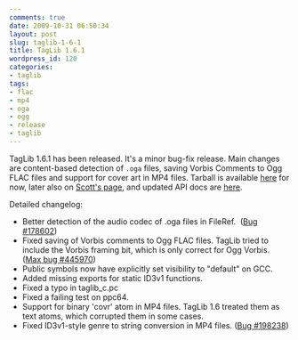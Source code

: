 ```yaml
---
comments: true
date: 2009-10-31 06:50:34
layout: post
slug: taglib-1-6-1
title: TagLib 1.6.1
wordpress_id: 120
categories:
- taglib
tags:
- flac
- mp4
- oga
- ogg
- release
- taglib
---
```


TagLib 1.6.1 has been released. It's a minor bug-fix release. Main changes are content-based detection of `.oga` files, saving Vorbis Comments to Ogg FLAC files and support for cover art in MP4 files. Tarball is available [here](http://launchpad.net/taglib/trunk/1.6.1/+download/taglib-1.6.1.tar.gz) for now, later also on [Scott's page](http://taglib.github.com/), and updated API docs are [here](http://taglib.github.com/api/).

Detailed changelog:

  * Better detection of the audio codec of .oga files in FileRef.  ([Bug #178602](https://bugs.kde.org/show_bug.cgi?id=178602))
  * Fixed saving of Vorbis comments to Ogg FLAC files. TagLib tried to include the Vorbis framing bit, which is only correct for Ogg Vorbis. ([Max bug #445970](https://bugs.launchpad.net/maxosx/+bug/445970))
  * Public symbols now have explicitly set visibility to "default" on GCC.
  * Added missing exports for static ID3v1 functions.
  * Fixed a typo in taglib_c.pc
  * Fixed a failing test on ppc64.
  * Support for binary 'covr' atom in MP4 files. TagLib 1.6 treated them as text atoms, which corrupted them in some cases.
  * Fixed ID3v1-style genre to string conversion in MP4 files. ([Bug #198238](https://bugs.kde.org/show_bug.cgi?id=198238))

